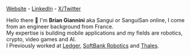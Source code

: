[Website](https://brian.giannini.com/) - [LinkedIn](https://www.linkedin.com/in/briangiannini1/) - [X/Twitter](https://twitter.com/SanguiSan)

Hello there 👋
I'm **Brian Giannini** aka Sangui or SanguiSan online, I come from an engineer background from France. \
My expertise is building mobile applications and my fields are robotics, crypto, video games and AI. \
I Previously worked at [Ledger](https://www.ledger.com/), [SoftBank Robotics](https://www.softbankrobotics.com/) and [Thales](https://www.thalesgroup.com/).
